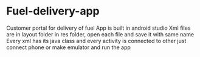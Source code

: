 # Fuel-delivery-app
Customer portal for delivery of fuel
App is built in android studio
Xml files are in layout folder in res folder, open each file and save it with same name
Every xml has its java class and every activity is connected to other
just connect phone or make emulator and run the app
